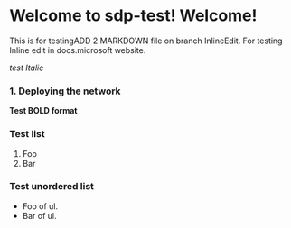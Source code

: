 # Welcome to sdp-test! Welcome!

This is for testingADD 2 MARKDOWN file on branch InlineEdit. For testing
Inline edit in docs.microsoft website.

*test Italic*

### 1. Deploying the network
**Test BOLD format**

### Test list
1.  Foo
2.  Bar

### Test unordered list
-   Foo of ul.
-   Bar of ul.



